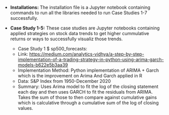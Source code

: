 * **Installations:** The installation file is a Jupyter notebook containing commands to run all the libraries needed to run Case Studies 1-7 successfully.

* **Case Study 1-5:** These case studies are Jupyter notebooks containing applied strategies on stock data trends to get higher cummulative returns or ways to successfully visualiz those trends.
  * Case Study 1 $ sp500_forecasts:
   * Link: https://medium.com/analytics-vidhya/a-step-by-step-implementation-of-a-trading-strategy-in-python-using-arima-garch-models-b622e5b3aa39
   * Implementation Method: Python implementation of ARIMA + Garch which is the improvement on Arima And Garch applied in R
   * Data: S&P Index from 1950-December 2020
   * Summary: Uses Arima model to fit the log of the closing statement each day and then uses GARCH to fit the residuals from ARIMA. Takes the sum of those to then compare against cumulative gains which is calculative through a cumulative sum of the log of closing values.
 
